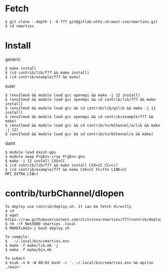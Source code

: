 # Fetch

    $ git clone --depth 1 -b f77 git@gitlab.ethz.ch:mavt-cse/smarties.git
    $ cd smarties

# Install

generic

    $ make install
    $ (cd contrib/lib/f77 && make install)
    $ (cd contrib/example/f77 && make)

euler

    $ (env2lmod && module load gcc openmpi && make -j 12 install)
    $ (env2lmod && module load gcc openmpi && cd contrib/lib/f77 && make install)
    $ (env2lmod && module load gcc && cd contrib/lib/gslib && make -j 12 install)
    $ (env2lmod && module load gcc openmpi && cd contrib/example/f77 && make)
    $ (env2lmod && module load gcc && cd contrib/turbChannel/a/lib && make -j 12)
    $ (env2lmod && module load gcc && cd contrib/turbChannel/a && make)

daint

    $ module load daint-gpu
    $ module swap PrgEnv-cray PrgEnv-gnu
    $ make -j 12 install CXX=CC
    $ (cd contrib/lib/f77 && make install CXX=CC CC=cc)
    $ (cd contrib/example/f77 && make CXX=CC FC=ftn LINK=CC MPI_EXTRA_LIB=)

# contrib/turbChannel/dlopen

    To deploy use contrib/deploy.sh. It can be fetch directly
    $ cd
    $ wget https://raw.githubusercontent.com/slitvinov/smarties/f77/contrib/deploy.sh
    $ rm -rf Nek5000 smarties .local
    $ MAKEFLAGS=-j bash deploy.sh

    To compile:
    $ . ~/.local/bin/smarties.env
    $ make -f make/lib.mk -j
    $ make -f make/bin.mk

    To submit
    $ bsub -n 8 -W 00:02 bash -c '. ~/.local/bin/smarties.env && mpirun ./main'
